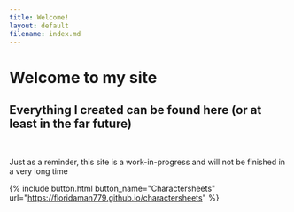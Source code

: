 ```yaml
---
title: Welcome!
layout: default
filename: index.md
---
```


# Welcome to my site
## Everything I created can be found here (or at least in the far future)
<br>

Just as a reminder, this site is a work-in-progress and will not be finished in a very long time

{% include button.html button_name="Charactersheets" url="https://floridaman779.github.io/charactersheets" %}
